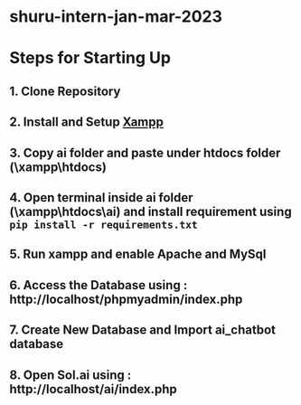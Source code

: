 # shuru-intern-jan-mar-2023

# Steps for Starting Up
## 1. Clone Repository
## 2. Install and Setup [Xampp](https://www.apachefriends.org/download.html)
## 3. Copy ai folder and paste under htdocs folder (\xampp\htdocs\)
## 4. Open terminal inside ai folder (\xampp\htdocs\ai) and install requirement using `pip install -r requirements.txt`
## 5. Run xampp and enable Apache and MySql
## 6. Access the Database using : http://localhost/phpmyadmin/index.php
## 7. Create New Database and Import ai_chatbot database
## 8. Open Sol.ai using : http://localhost/ai/index.php
